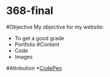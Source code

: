 368-final
=========

#Objective
My objective for my website:
* To get a good grade
* Portfolio
#Content
* Code
* Images

#Attribution
*[CodePen](http://codpen.io)
